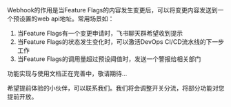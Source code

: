 Webhook的作用是当Feature Flags的内容发生变更后，可以将变更内容发送到一个预设置的web api地址。常用场景如：

1. 当Feature Flags有一个变更申请时，飞书聊天群希望收到提示
2. 当Feature Flags的状态发生变化时，可以激活DevOps CI/CD流水线的下一步工作
3. 当Feature Flags的调用量超过预设阈值时，发送一个警报给相关部门






功能实现与使用文档正在完善中，敬请期待...

希望提前体验的小伙伴，可以联系我们。我们将会调整开关分流，将部分功能对您提前开放。